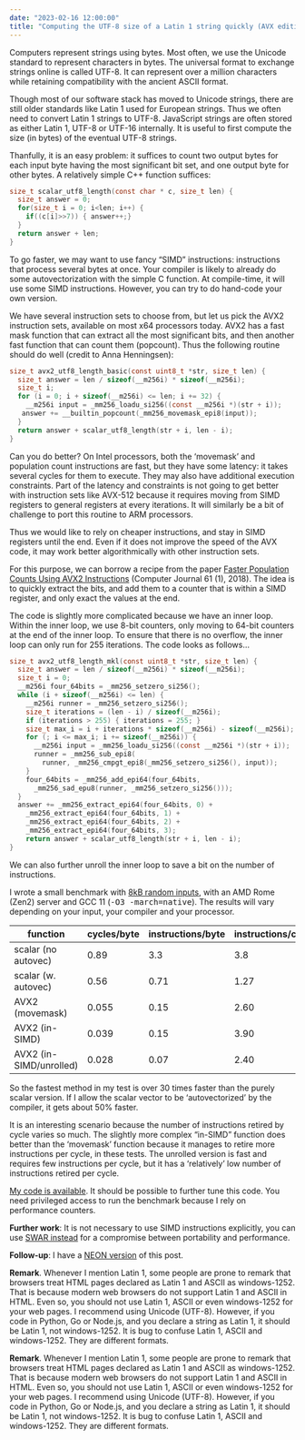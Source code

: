 ```yaml
---
date: "2023-02-16 12:00:00"
title: "Computing the UTF-8 size of a Latin 1 string quickly (AVX edition)"
---
```




Computers represent strings using bytes. Most often, we use the Unicode standard to represent characters in bytes. The universal format to exchange strings online is called UTF-8. It can represent over a million characters while retaining compatibility with the ancient ASCII format.

Though most of our software stack has moved to Unicode strings, there are still older standards like Latin 1 used for European strings. Thus we often need to convert Latin 1 strings to UTF-8. JavaScript strings are often stored as either Latin 1, UTF-8 or UTF-16 internally. It is useful to first compute the size (in bytes) of the eventual UTF-8 strings.

Thanfully, it is an easy problem: it suffices to count two output bytes for each input byte having the most significant bit set, and one output byte for other bytes. A relatively simple C++ function suffices:
```C
size_t scalar_utf8_length(const char * c, size_t len) {
  size_t answer = 0;
  for(size_t i = 0; i<len; i++) {
    if((c[i]>>7)) { answer++;}
  }
  return answer + len;
}

```


To go faster, we may want to use fancy &ldquo;SIMD&rdquo; instructions: instructions that process several bytes at once. Your compiler is likely to already do some autovectorization with the simple C function. At compile-time, it will use some SIMD instructions. However, you can try to do hand-code your own version.

We have several instruction sets to choose from, but let us pick the AVX2 instruction sets, available on most x64 processors today. AVX2 has a fast mask function that can extract all the most significant bits, and then another fast function that can count them (popcount). Thus the following routine should do well (credit to Anna Henningsen):
```C
size_t avx2_utf8_length_basic(const uint8_t *str, size_t len) {
  size_t answer = len / sizeof(__m256i) * sizeof(__m256i);
  size_t i;
  for (i = 0; i + sizeof(__m256i) <= len; i += 32) {
    __m256i input = _mm256_loadu_si256((const __m256i *)(str + i));
   answer += __builtin_popcount(_mm256_movemask_epi8(input));
  }
  return answer + scalar_utf8_length(str + i, len - i);
}

```


Can you do better? On Intel processors, both the &lsquo;movemask&rsquo; and population count instructions are fast, but they have some latency: it takes several cycles for them to execute. They may also have additional execution constraints. Part of the latency and constraints is not going to get better with instruction sets like AVX-512 because it requires moving from SIMD registers to general registers at every iterations. It will similarly be a bit of challenge to port this routine to ARM processors.

Thus we would like to rely on cheaper instructions, and stay in SIMD registers until the end. Even if it does not improve the speed of the AVX code, it may work better algorithmically with other instruction sets.

For this purpose, we can borrow a recipe from the paper [Faster Population Counts Using AVX2 Instructions](https://arxiv.org/pdf/1611.07612.pdf) (Computer Journal 61 (1), 2018). The idea is to quickly extract the bits, and add them to a counter that is within a SIMD register, and only exact the values at the end.

The code is slightly more complicated because we have an inner loop. Within the inner loop, we use 8-bit counters, only moving to 64-bit counters at the end of the inner loop. To ensure that there is no overflow, the inner loop can only run for 255 iterations. The code looks as follows&hellip;
```C
size_t avx2_utf8_length_mkl(const uint8_t *str, size_t len) {
  size_t answer = len / sizeof(__m256i) * sizeof(__m256i);
  size_t i = 0;
  __m256i four_64bits = _mm256_setzero_si256();
  while (i + sizeof(__m256i) <= len) {
    __m256i runner = _mm256_setzero_si256();
    size_t iterations = (len - i) / sizeof(__m256i);
    if (iterations > 255) { iterations = 255; }
    size_t max_i = i + iterations * sizeof(__m256i) - sizeof(__m256i);
    for (; i <= max_i; i += sizeof(__m256i)) {
      __m256i input = _mm256_loadu_si256((const __m256i *)(str + i));
      runner = _mm256_sub_epi8(
        runner, _mm256_cmpgt_epi8(_mm256_setzero_si256(), input));
    }
    four_64bits = _mm256_add_epi64(four_64bits, 
      _mm256_sad_epu8(runner, _mm256_setzero_si256()));
  }
  answer += _mm256_extract_epi64(four_64bits, 0) +
    _mm256_extract_epi64(four_64bits, 1) +
    _mm256_extract_epi64(four_64bits, 2) +
    _mm256_extract_epi64(four_64bits, 3);
    return answer + scalar_utf8_length(str + i, len - i);
}
```


We can also further unroll the inner loop to save a bit on the number of instructions.

I wrote a small benchmark with [8kB random inputs](https://github.com/lemire/Code-used-on-Daniel-Lemire-s-blog/tree/master/2023/02/16), with an AMD Rome (Zen2) server and GCC 11 (<tt>-O3 -march=native</tt>). The results will vary depending on your input, your compiler and your processor.

function                 |cycles/byte              |instructions/byte        |instructions/cycle       |
-------------------------|-------------------------|-------------------------|-------------------------|
scalar (no autovec)      |0.89                     |3.3                      |3.8                      |
scalar (w. autovec)      |0.56                     |0.71                     |1.27                     |
AVX2 (movemask)          |0.055                    |0.15                     |2.60                     |
AVX2 (in-SIMD)           |0.039                    |0.15                     |3.90                     |
AVX2 (in-SIMD/unrolled)  |0.028                    |0.07                     |2.40                     |


So the fastest method in my test is over 30 times faster than the purely scalar version. If I allow the scalar vector to be &lsquo;autovectorized&rsquo; by the compiler, it gets about 50% faster.

It is an interesting scenario because the number of instructions retired by cycle varies so much. The slightly more complex &ldquo;in-SIMD&rdquo; function does better than the &lsquo;movemask&rsquo; function because it manages to retire more instructions per cycle, in these tests. The unrolled version is fast and requires few instructions per cycle, but it has a &lsquo;relatively&rsquo; low number of instructions retired per cycle.

[My code is available](https://github.com/lemire/Code-used-on-Daniel-Lemire-s-blog/tree/master/2023/02/16). It should be possible to further tune this code. You need privileged access to run the benchmark because I rely on performance counters.

__Further work__: It is not necessary to use SIMD instructions explicitly, you can use [SWAR instead](https://github.com/oven-sh/bun/blob/main/src/string_immutable.zig#L1726-L1790) for a compromise between portability and performance.

__Follow-up__: I have a [NEON version](/lemire/blog/2023/05/15/computing-the-utf-8-size-of-a-latin-1-string-quickly-arm-neon-edition/) of this post.

__Remark__. Whenever I mention Latin 1, some people are prone to remark that browsers treat HTML pages declared as Latin 1 and ASCII as windows-1252. That is because modern web browsers do not support Latin 1 and ASCII in HTML. Even so, you should not use Latin 1, ASCII or even windows-1252 for your web pages. I recommend using Unicode (UTF-8). However, if you code in Python, Go or Node.js, and you declare a string as Latin 1, it should be Latin 1, not windows-1252. It is bug to confuse Latin 1, ASCII and windows-1252. They are different formats.

__Remark__. Whenever I mention Latin 1, some people are prone to remark that browsers treat HTML pages declared as Latin 1 and ASCII as windows-1252. That is because modern web browsers do not support Latin 1 and ASCII in HTML. Even so, you should not use Latin 1, ASCII or even windows-1252 for your web pages. I recommend using Unicode (UTF-8). However, if you code in Python, Go or Node.js, and you declare a string as Latin 1, it should be Latin 1, not windows-1252. It is bug to confuse Latin 1, ASCII and windows-1252. They are different formats.

